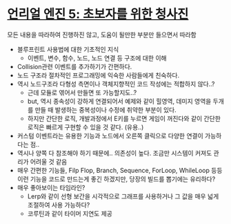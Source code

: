 # [언리얼 엔진 5: 초보자를 위한 청사진](https://www.youtube.com/watch?v=Xw9QEMFInYU&t=104s)

모든 내용을 따라하여 진행하진 않고, 도움이 될만한 부분만 들으면서 따라함

- 블루프린트 사용법에 대한 기초적인 지식
  - 이벤트, 변수, 함수, 노드, 노드 연결 등 구조에 대한 이해
- Collision관련 이벤트를 추가하기가 간편하다.
- 노드 구조라 절차적인 프로그래밍에 익숙한 사람들에게 친숙하다.
- 역시 노드구조라 다형성 측면이나 객체지향적인 코드 작성에는 적합하지 않다..?
  - 근데 모듈로 엮어서 만들면 또 가능할지도..?
  - but, 역시 종속성이 강하게 연결되어서 예제와 같이 힐영역, 데미지 영역을 두개를 만들 때 발생하는 중복성이나 수정에 취약한 부분이 있다.
  - 하지만 간단한 로직, 개발과정에서 E키를 누르면 게임이 꺼진다와 같이 간단한 로직은 빠르게 구현할 수 있을 것 같다. (유용..)
- 커스텀 이벤트라는 유용한 기능과 노드에서 오른쪽 클릭으로 다양한 연결이 가능하다는 점..
- 역시나 양쪽 다 참조해야 하기 때문에.. 의존성이 높다. 조금만 시스템이 커져도 관리가 어려울 것 같음
- 매우 간편한 기능들, Filp Flop, Branch, Sequence, ForLoop, WhileLoop 등등 이런 기능을 코드로 만드는게 좋긴 하겠지만, 당장의 빌드를 뽑기에는 유리하다?
- 매우 좋아보이는 타임라인?
  - Lerp와 같이 선형 보간을 시각적으로 그래프를 사용하거나 그 값을 매우 넓게 조절하여 사용 가능하다?
  - 코루틴과 같이 타이머 지연도 제공